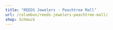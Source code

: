 ```yaml
---
title: "REEDS Jewelers - Peachtree Mall"
url: /columbus/reeds-jewelers-peachtree-mall/
shop: Schmuck
---
```

